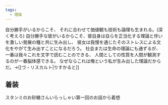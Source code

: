 ```yaml
---
tags:
  - 理論
---
```

自分勝手がいるからこそ、
それに合わせて価値観も技術も論理も生まれる。(深く考えろ)
自分勝手な彼がいるからこそ、彼自身は自らを正当化する理論と伴いを激しい発展の種と共に生み出し、
彼女は我慢を通じたそのストレスによる文化をやがて生み出すことになるだろう。
社会または生命の理論にも通ずるが、一番は我々これを文字で読むことのできる、
人間としての性質を人間が観測するのが一番脳体感できる。
なぜならこれは俺という私が生み出した理論だからだ。→[[づ・リスカルト|りすかると]]

## 着装
スタンミのお砂糖さんいらっしゃい第一回のお話から着想